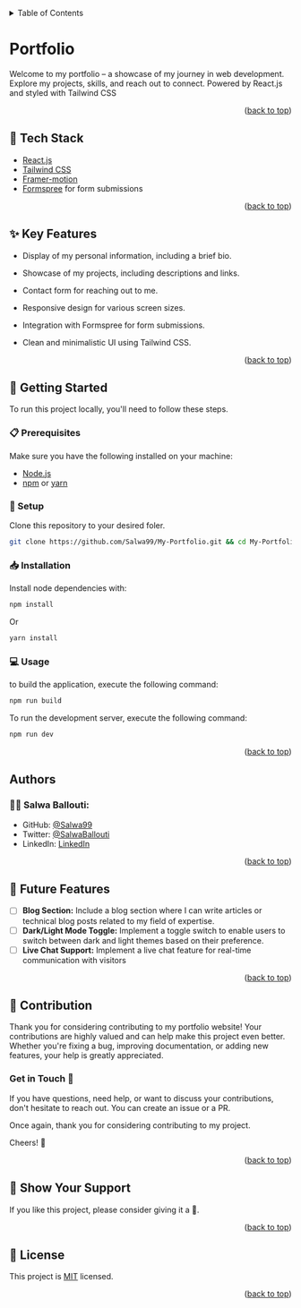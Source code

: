 <a name="readme-top"></a>
<details>
<summary>Table of Contents</summary>

- [Portfolio](#portfolio)
  - [🧰 Tech Stack  ](#-tech-stack--)
  - [✨ Key Features  ](#-key-features--)
  - [📘 Getting Started  ](#-getting-started--)
    - [📋 Prerequisites](#-prerequisites)
    - [📂 Setup](#-setup)
    - [📥 Installation](#-installation)
    - [💻 Usage](#-usage)
  - [Authors  ](#authors--)
    - [👧🏼 **Salwa Ballouti**:](#-salwa-ballouti)
  - [🎯 Future Features  ](#-future-features--)
  - [🤝 Contribution  ](#-contribution--)
    - [Get in Touch 🤙](#get-in-touch-)
  - [💖 Show Your Support  ](#-show-your-support--)
  - [📜 License ](#-license-)
</details>

# Portfolio

Welcome to my portfolio – a showcase of my journey in web development. Explore my projects, skills, and reach out to connect. Powered by React.js and styled with Tailwind CSS

<p align="right">(<a href="#readme-top">back to top</a>)</p>

## 🧰 Tech Stack  <a name="tech-stack"></a>

- [React.js](https://reactjs.org/)
- [Tailwind CSS](https://tailwindcss.com/)
- [Framer-motion](https://www.framer.com/motion/)
- [Formspree](https://formspree.io/) for form submissions

<p align="right">(<a href="#readme-top">back to top</a>)</p>

## ✨ Key Features  <a name="key-features"></a>

- Display of my personal information, including a brief bio.
  
- Showcase of my projects, including descriptions and links.
  
- Contact form for reaching out to me.
  
- Responsive design for various screen sizes.
  
- Integration with Formspree for form submissions.
  
- Clean and minimalistic UI using Tailwind CSS.

<p align="right">(<a href="#readme-top">back to top</a>)</p>


## 📘 Getting Started  <a name="getting-started"></a>

To run this project locally, you'll need to follow these steps.

### 📋 Prerequisites

Make sure you have the following installed on your machine:
- [Node.js](https://nodejs.org/en)
- [npm](https://www.npmjs.com/) or [yarn](https://yarnpkg.com/)

### 📂 Setup

Clone this repository to your desired foler.

```sh
git clone https://github.com/Salwa99/My-Portfolio.git && cd My-Portfolio
```

### 📥 Installation

Install node dependencies with:

```sh
npm install
```
Or
```sh
yarn install
```

### 💻 Usage

to build the application, execute the following command:

```sh
npm run build
```

To run the development server, execute the following command:

```sh
npm run dev
```

<p align="right">(<a href="#readme-top">back to top</a>)</p>

## Authors  <a name="author"></a>

### 👧🏼 **Salwa Ballouti**:
- GitHub: [@Salwa99](https://github.com/Salwa99)
- Twitter: [@SalwaBallouti](https://twitter.com/salwa_ballouti)
- LinkedIn: [LinkedIn](https://www.linkedin.com/in/salwa-ballouti)

<p align="right">(<a href="#readme-top">back to top</a>)</p>

## 🎯 Future Features  <a name="future-features"></a>

- [ ] <b>Blog Section:</b> Include a blog section where I can write articles or technical blog posts related to my field of expertise.
- [ ] <b>Dark/Light Mode Toggle:</b> Implement a toggle switch to enable users to switch between dark and light themes based on their preference.
- [ ] <b>Live Chat Support:</b> Implement a live chat feature for real-time communication with visitors
 
<p align="right">(<a href="#readme-top">back to top</a>)</p>

## 🤝 Contribution  <a name="contribution"></a>

Thank you for considering contributing to my portfolio website! Your contributions are highly valued and can help make this project even better. Whether you're fixing a bug, improving documentation, or adding new features, your help is greatly appreciated.

### Get in Touch 🤙

If you have questions, need help, or want to discuss your contributions, don't hesitate to reach out. You can create an issue or a PR.

Once again, thank you for considering contributing to my project.

Cheers! 🚀

<p align="right">(<a href="#readme-top">back to top</a>)</p>

## 💖 Show Your Support  <a name="support"></a>

If you like this project, please consider giving it a 🌟.

<p align="right">(<a href="#readme-top">back to top</a>)</p>


## 📜 License <a name="license"></a>

This project is [MIT](./LICENSE) licensed.

<p align="right">(<a href="#readme-top">back to top</a>)</p>
